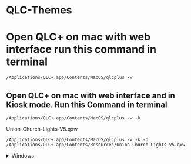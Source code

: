 # QLC-Themes

# Open QLC+ on mac with web interface run this command in terminal

```
/Applications/QLC+.app/Contents/MacOS/qlcplus -w
```

## Open QLC+ on mac with web interface and in Kiosk mode. Run this Command in terminal

```
/Applications/QLC+.app/Contents/MacOS/qlcplus -w -k
```


Union-Church-Lights-V5.qxw

```
/Applications/QLC+.app/Contents/MacOS/qlcplus -w -k -o /Applications/QLC+.app/Contents/Resources/Union-Church-Lights-V5.qxw
```

<details>

  <summary>Windows</summary>

  # Windows

Command Line to open in Kiosk mode. In Full screen. Open the Union-Church-Lights-V5 File. In Operate mode. With a close Button.
```
C:\QLC+\qlcplus.exe -k -f -w -o Union-Church-Lights-V5.qxw -p -c 400,750,150,150
```

</details>

